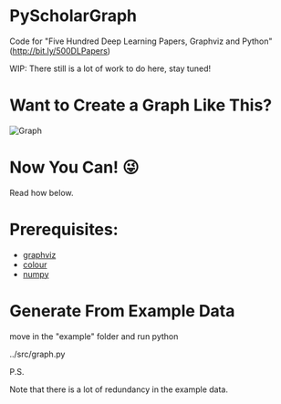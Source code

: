 # PyScholarGraph
Code for "Five Hundred Deep Learning Papers, Graphviz and Python" (http://bit.ly/500DLPapers)


WIP: There still is a lot of work to do here, stay tuned!

# Want to Create a Graph Like This?

![Graph](https://dnlcrl.github.io/assets/dl-gviz/47.png)

# Now You Can! :stuck_out_tongue_winking_eye:

Read how below.

# Prerequisites:

- [graphviz](https://pypi.python.org/pypi/graphviz)
- [colour](https://pypi.python.org/pypi/colour)
- [numpy](https://pypi.python.org/pypi/numpy)

# Generate From Example Data

move in the "example" folder and run python 

  ../src/graph.py

P.S.

Note that there is a lot of redundancy in the example data.
